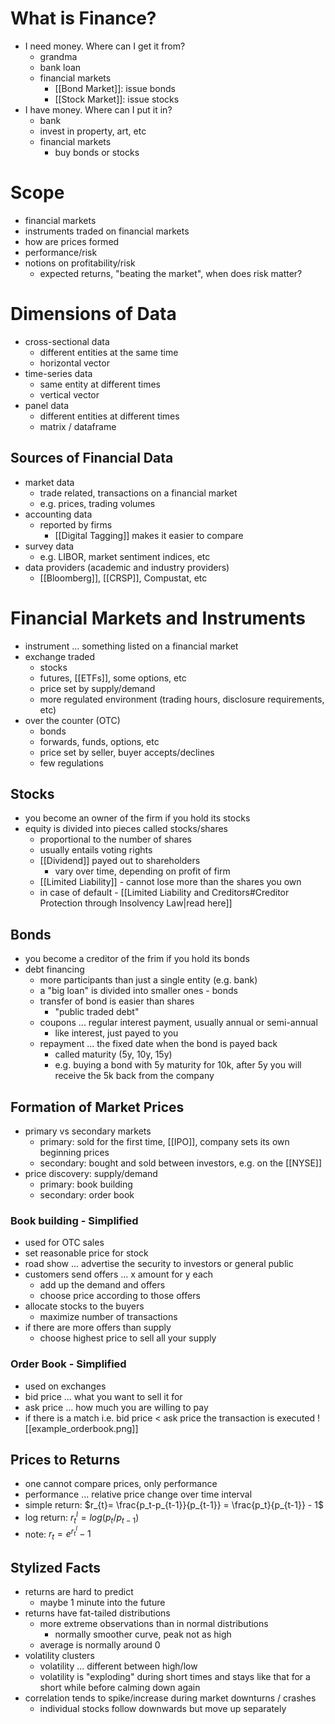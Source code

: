 # What is Finance?
- I need money. Where can I get it from?
	- grandma
	- bank loan
	- financial markets
		- [[Bond Market]]: issue bonds
		- [[Stock Market]]: issue stocks
- I have money. Where can I put it in?
	- bank
	- invest in property, art, etc
	- financial markets
		- buy bonds or stocks

# Scope
- financial markets
- instruments traded on financial markets
- how are prices formed
- performance/risk
- notions on profitability/risk
	- expected returns, "beating the market", when does risk matter?

# Dimensions of Data
- cross-sectional data
	- different entities at the same time
	- horizontal vector
- time-series data
	- same entity at different times
	- vertical vector
- panel data
	- different entities at different times
	- matrix / dataframe

## Sources of Financial Data
- market data
	- trade related, transactions on a financial market
	- e.g. prices, trading volumes
- accounting data
	- reported by firms
		- [[Digital Tagging]] makes it easier to compare
- survey data
	- e.g. LIBOR, market sentiment indices, etc
- data providers (academic and industry providers)
	- [[Bloomberg]], [[CRSP]], Compustat, etc

# Financial Markets and Instruments
- instrument ... something listed on a financial market
- exchange traded
	- stocks 
	- futures, [[ETFs]], some options, etc
	- price set by supply/demand
	- more regulated environment (trading hours, disclosure requirements, etc)
- over the counter (OTC)
	- bonds
	- forwards, funds, options, etc
	- price set by seller, buyer accepts/declines
	- few regulations

## Stocks
- you become an owner of the firm if you hold its stocks
- equity is divided into pieces called stocks/shares
	- proportional to the number of shares
	- usually entails voting rights
	- [[Dividend]] payed out to shareholders
		- vary over time, depending on profit of firm
	- [[Limited Liability]] - cannot lose more than the shares you own
	- in case of default - [[Limited Liability and Creditors#Creditor Protection through Insolvency Law|read here]]

## Bonds
- you become a creditor of the frim if you hold its bonds
- debt financing
	- more participants than just a single entity (e.g. bank)
	- a "big loan" is divided into smaller ones - bonds
	- transfer of bond is easier than shares
		- "public traded debt"
	- coupons ... regular interest payment, usually annual or semi-annual
		- like interest, just payed to you
	- repayment ... the fixed date when the bond is payed back
		- called maturity (5y, 10y, 15y)
		- e.g. buying a bond with 5y maturity for 10k, after 5y you will receive the 5k back from the company

## Formation of Market Prices
- primary vs secondary markets
	- primary: sold for the first time, [[IPO]], company sets its own beginning prices
	- secondary: bought and sold between investors, e.g. on the [[NYSE]]
- price discovery: supply/demand
	- primary: book building
	- secondary: order book

### Book building - Simplified
- used for OTC sales 
- set reasonable price for stock
- road show ... advertise the security to investors or general public
- customers send offers ... x amount for y each
	- add up the demand and offers
	- choose price according to those offers
- allocate stocks to the buyers
	- maximize number of transactions
- if there are more offers than supply
	- choose highest price to sell all your supply

### Order Book - Simplified
- used on exchanges
- bid price ... what you want to sell it for
- ask price ... how much you are willing to pay
- if there is a match i.e. bid price < ask price the transaction is executed
![[example_orderbook.png]]

## Prices to Returns
- one cannot compare prices, only performance
- performance ... relative price change over time interval
- simple return: $r_{t}= \frac{p_t-p_{t-1}}{p_{t-1}} = \frac{p_t}{p_{t-1}} - 1$
- log return: $r^{l}_{t} = log(p_{t}/p_{t-1})$
- note: $r_{t} = e^{r_{t}^{l}} - 1$

## Stylized Facts
- returns are hard to predict
	- maybe 1 minute into the future
- returns have fat-tailed distributions
	- more extreme observations than in normal distributions
		- normally smoother curve, peak not as high
	- average is normally around 0
- volatility clusters
	- volatility ... different between high/low
	- volatility is "exploding" during short times and stays like that for a short while before calming down again
- correlation tends to spike/increase during market downturns / crashes
	- individual stocks follow downwards but move up separately



